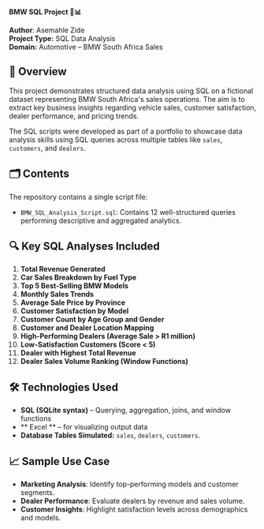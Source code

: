 **BMW SQL Project 🚗📊**

**Author**: Asemahle Zide  
**Project Type:** SQL Data Analysis  
**Domain:** Automotive – BMW South Africa Sales

## 📌 Overview

This project demonstrates structured data analysis using SQL on a fictional dataset representing BMW South Africa's sales operations. The aim is to extract key business insights regarding vehicle sales, customer satisfaction, dealer performance, and pricing trends.

The SQL scripts were developed as part of a portfolio to showcase data analysis skills using SQL queries across multiple tables like `sales`, `customers`, and `dealers`.


## 🗂️ Contents

The repository contains a single script file:  
- `BMW_SQL_Analysis_Script.sql`: Contains 12 well-structured queries performing descriptive and aggregated analytics.


## 🔍 Key SQL Analyses Included

1. **Total Revenue Generated**  
2. **Car Sales Breakdown by Fuel Type**  
3. **Top 5 Best-Selling BMW Models**  
4. **Monthly Sales Trends**  
5. **Average Sale Price by Province**  
6. **Customer Satisfaction by Model**  
7. **Customer Count by Age Group and Gender**  
8. **Customer and Dealer Location Mapping**  
9. **High-Performing Dealers (Average Sale > R1 million)**  
10. **Low-Satisfaction Customers (Score < 5)**  
11. **Dealer with Highest Total Revenue**  
12. **Dealer Sales Volume Ranking (Window Functions)**

## 🛠️ Technologies Used

- **SQL (SQLite syntax)** – Querying, aggregation, joins, and window functions  
- ** Excel ** –  for visualizing output data  
- **Database Tables Simulated:** `sales`, `dealers`, `customers`.


## 📈 Sample Use Case

- **Marketing Analysis**: Identify top-performing models and customer segments.
- **Dealer Performance**: Evaluate dealers by revenue and sales volume.
- **Customer Insights**: Highlight satisfaction levels across demographics and models.


